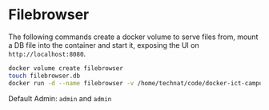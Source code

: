 # Filebrowser

The following commands create a docker volume to serve files from, mount a DB file into the container and start it, exposing the UI on `http://localhost:8080`.

```bash
docker volume create filebrowser
touch filebrowser.db
docker run -d --name filebrowser -v /home/technat/code/docker-ict-campus-demo/filebrowser/filebrowser.db:/database.db -p 8080:80 --mount source=filebrowser,target=/src filebrowser/filebrowser
```

Default Admin: `admin` and `admin`
